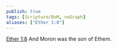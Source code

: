 ```yaml
---
publish: true
tags: [Scripture/BoM, noGraph]
aliases: ["Ether 1:8"]
---
```

[Ether 1:8](https://churchofjesuschrist.org/study/scriptures/bofm/ether/1?lang=eng&id=p8#p8) And Moron was the son of Ethem.
